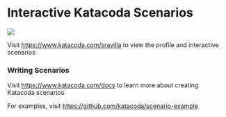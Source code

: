 # Interactive Katacoda Scenarios

[![](http://shields.katacoda.com/katacoda/sravilla/count.svg)](https://www.katacoda.com/sravilla "Get your profile on Katacoda.com")

Visit https://www.katacoda.com/sravilla to view the profile and interactive scenarios

### Writing Scenarios
Visit https://www.katacoda.com/docs to learn more about creating Katacoda scenarios

For examples, visit https://github.com/katacoda/scenario-example
